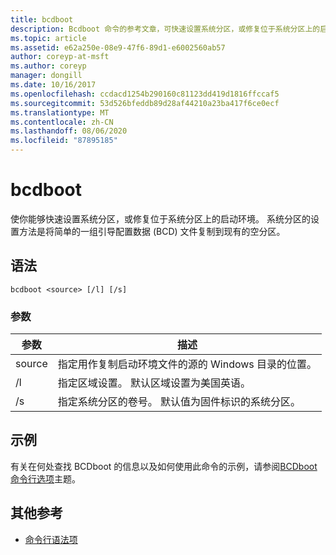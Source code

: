 ```yaml
---
title: bcdboot
description: Bcdboot 命令的参考文章，可快速设置系统分区，或修复位于系统分区上的启动环境。
ms.topic: article
ms.assetid: e62a250e-08e9-47f6-89d1-e6002560ab57
author: coreyp-at-msft
ms.author: coreyp
manager: dongill
ms.date: 10/16/2017
ms.openlocfilehash: ccdacd1254b290160c81123dd419d1816ffccaf5
ms.sourcegitcommit: 53d526bfeddb89d28af44210a23ba417f6ce0ecf
ms.translationtype: MT
ms.contentlocale: zh-CN
ms.lasthandoff: 08/06/2020
ms.locfileid: "87895185"
---
```

# <a name="bcdboot"></a>bcdboot

使你能够快速设置系统分区，或修复位于系统分区上的启动环境。 系统分区的设置方法是将简单的一组引导配置数据 (BCD) 文件复制到现有的空分区。

## <a name="syntax"></a>语法

```
bcdboot <source> [/l] [/s]
```

### <a name="parameters"></a>参数

| 参数 | 描述 |
| --------- | ----------- |
| source | 指定用作复制启动环境文件的源的 Windows 目录的位置。 |
| /l | 指定区域设置。 默认区域设置为美国英语。 |
| /s | 指定系统分区的卷号。 默认值为固件标识的系统分区。 |

## <a name="examples"></a>示例

有关在何处查找 BCDboot 的信息以及如何使用此命令的示例，请参阅[BCDboot 命令行选项](/previous-versions/windows/it-pro/windows-8.1-and-8/hh824874(v=win.10))主题。

## <a name="additional-references"></a>其他参考

- [命令行语法项](command-line-syntax-key.md)
